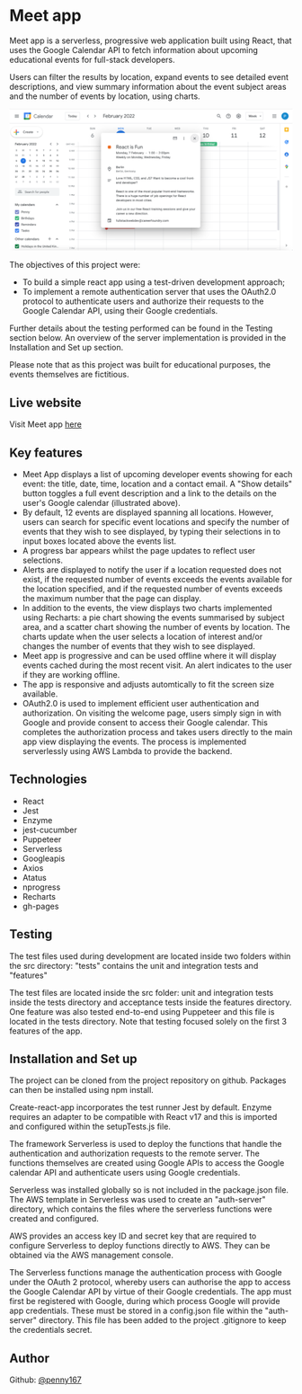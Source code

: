 # Meet app

Meet app is a serverless, progressive web application built using React, that uses the Google Calendar API to fetch information about upcoming educational events for full-stack developers. 

Users can filter the results by location, expand events to see detailed event descriptions, and view summary information about the event subject areas and the number of events by location, using charts.
<br>

![screenshot](MeetApp.png) 

The objectives of this project were:
  - To build a simple react app using a test-driven development approach;
  - To implement a remote authentication server that uses the OAuth2.0 protocol to authenticate users and authorize their requests to the Google Calendar API, using their Google credentials.

Further details about the testing performed can be found in the Testing section below.
An overview of the server implementation is provided in the Installation and Set up section.

Please note that as this project was built for educational purposes, the events themselves are fictitious. 

## Live website

Visit Meet app [here](https://penny167.github.io/meet/)

## Key features

- Meet App displays a list of upcoming developer events showing for each event: the title, date, time, location and a contact email. A "Show details" button toggles a full event description and a link to the details on the user's Google calendar (illustrated above).
- By default, 12 events are displayed spanning all locations. However, users can search for specific event locations and specify the number of events that they wish to see displayed, by typing their selections in to input boxes located above the events list. 
- A progress bar appears whilst the page updates to reflect user selections.
- Alerts are displayed to notify the user if a location requested does not exist, if the requested number of events exceeds the events available for the location specified, and if the requested number of events exceeds the maximum number that the page can display. 
- In addition to the events, the view displays two charts implemented using Recharts: a pie chart showing the events summarised by subject area, and a scatter chart showing the number of events by location. The charts update when the user selects a location of interest and/or changes the number of events that they wish to see displayed.
- Meet app is progressive and can be used offline where it will display events cached during the most recent visit. An alert indicates to the user if they are working offline.
- The app is responsive and adjusts automtically to fit the screen size available.
- OAuth2.0 is used to implement efficient user authentication and authorization. On visiting the welcome page, users simply sign in with Google and provide consent to access their Google calendar. This completes the authorization process and takes users directly to the main app view displaying the events. The process is implemented serverlessly using AWS Lambda to provide the backend. 

## Technologies

- React
- Jest
- Enzyme
- jest-cucumber
- Puppeteer
- Serverless
- Googleapis
- Axios
- Atatus
- nprogress
- Recharts
- gh-pages

## Testing

The test files used during development are located inside two folders within the src directory: "tests" contains the unit and integration tests and "features" 

The test files are located inside the src folder: unit and integration tests inside the tests directory and acceptance tests inside the features directory. One feature was also tested end-to-end using Puppeteer and this file is located in the tests directory. Note that testing focused solely on the first 3 features of the app.

## Installation and Set up

The project can be cloned from the project repository on github. Packages can then be installed using npm install.

Create-react-app incorporates the test runner Jest by default. Enzyme requires an adapter to be compatible with React v17 and this is imported and configured within the setupTests.js file.

The framework Serverless is used to deploy the functions that handle the authentication and authorization requests to the remote server. The functions themselves are created using Google APIs to access the Google calendar API and authenticate users using Google credentials. 

Serverless was installed globally so is not included in the package.json file. The AWS template in Serverless was used to create an "auth-server" directory, which contains the files where the serverless functions were created and configured.

AWS provides an access key ID and secret key that are required to configure Serverless to deploy functions directly to AWS. They can be obtained via the AWS management console.

The Serverless functions manage the authentication process with Google under the OAuth 2 protocol, whereby users can authorise the app to access the Google Calendar API by virtue of their Google credentials. The app must first be registered with Google, during which process Google will provide app credentials. These must be stored in a config.json file within the "auth-server" directory. This file has been added to the project .gitignore to keep the credentials secret.

## Author
Github: [@penny167](https://github.com/Penny167)
